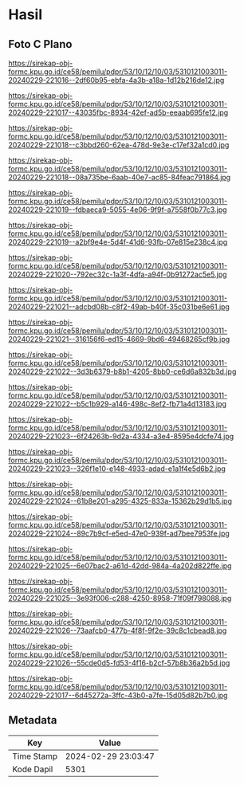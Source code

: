 # Hasil

## Foto C Plano

https://sirekap-obj-formc.kpu.go.id/ce58/pemilu/pdpr/53/10/12/10/03/5310121003011-20240229-221016--2df60b95-ebfa-4a3b-a18a-1d12b216de12.jpg

https://sirekap-obj-formc.kpu.go.id/ce58/pemilu/pdpr/53/10/12/10/03/5310121003011-20240229-221017--43035fbc-8934-42ef-ad5b-eeaab695fe12.jpg

https://sirekap-obj-formc.kpu.go.id/ce58/pemilu/pdpr/53/10/12/10/03/5310121003011-20240229-221018--c3bbd260-62ea-478d-9e3e-c17ef32a1cd0.jpg

https://sirekap-obj-formc.kpu.go.id/ce58/pemilu/pdpr/53/10/12/10/03/5310121003011-20240229-221018--08a735be-6aab-40e7-ac85-84feac791864.jpg

https://sirekap-obj-formc.kpu.go.id/ce58/pemilu/pdpr/53/10/12/10/03/5310121003011-20240229-221019--fdbaeca9-5055-4e06-9f9f-a7558f0b77c3.jpg

https://sirekap-obj-formc.kpu.go.id/ce58/pemilu/pdpr/53/10/12/10/03/5310121003011-20240229-221019--a2bf9e4e-5d4f-41d6-93fb-07e815e238c4.jpg

https://sirekap-obj-formc.kpu.go.id/ce58/pemilu/pdpr/53/10/12/10/03/5310121003011-20240229-221020--792ec32c-1a3f-4dfa-a94f-0b91272ac5e5.jpg

https://sirekap-obj-formc.kpu.go.id/ce58/pemilu/pdpr/53/10/12/10/03/5310121003011-20240229-221021--adcbd08b-c8f2-49ab-b40f-35c031be6e61.jpg

https://sirekap-obj-formc.kpu.go.id/ce58/pemilu/pdpr/53/10/12/10/03/5310121003011-20240229-221021--316156f6-ed15-4669-9bd6-49468265cf9b.jpg

https://sirekap-obj-formc.kpu.go.id/ce58/pemilu/pdpr/53/10/12/10/03/5310121003011-20240229-221022--3d3b6379-b8b1-4205-8bb0-ce6d6a832b3d.jpg

https://sirekap-obj-formc.kpu.go.id/ce58/pemilu/pdpr/53/10/12/10/03/5310121003011-20240229-221022--b5c1b929-a146-498c-8ef2-fb71a4d13183.jpg

https://sirekap-obj-formc.kpu.go.id/ce58/pemilu/pdpr/53/10/12/10/03/5310121003011-20240229-221023--6f24263b-9d2a-4334-a3e4-8595e4dcfe74.jpg

https://sirekap-obj-formc.kpu.go.id/ce58/pemilu/pdpr/53/10/12/10/03/5310121003011-20240229-221023--326f1e10-e148-4933-adad-e1a1f4e5d6b2.jpg

https://sirekap-obj-formc.kpu.go.id/ce58/pemilu/pdpr/53/10/12/10/03/5310121003011-20240229-221024--61b8e201-a295-4325-833a-15362b29d1b5.jpg

https://sirekap-obj-formc.kpu.go.id/ce58/pemilu/pdpr/53/10/12/10/03/5310121003011-20240229-221024--89c7b9cf-e5ed-47e0-939f-ad7bee7953fe.jpg

https://sirekap-obj-formc.kpu.go.id/ce58/pemilu/pdpr/53/10/12/10/03/5310121003011-20240229-221025--6e07bac2-a61d-42dd-984a-4a202d822ffe.jpg

https://sirekap-obj-formc.kpu.go.id/ce58/pemilu/pdpr/53/10/12/10/03/5310121003011-20240229-221025--3e93f006-c288-4250-8958-71f09f798088.jpg

https://sirekap-obj-formc.kpu.go.id/ce58/pemilu/pdpr/53/10/12/10/03/5310121003011-20240229-221026--73aafcb0-477b-4f8f-9f2e-39c8c1cbead8.jpg

https://sirekap-obj-formc.kpu.go.id/ce58/pemilu/pdpr/53/10/12/10/03/5310121003011-20240229-221026--55cde0d5-fd53-4f16-b2cf-57b8b36a2b5d.jpg

https://sirekap-obj-formc.kpu.go.id/ce58/pemilu/pdpr/53/10/12/10/03/5310121003011-20240229-221017--6d45272a-3ffc-43b0-a7fe-15d05d82b7b0.jpg


## Metadata

| Key        | Value               |
| ---------- | ------------------- |
| Time Stamp | 2024-02-29 23:03:47 |
| Kode Dapil | 5301                |



